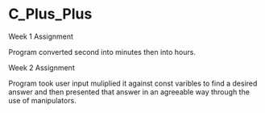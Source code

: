 # C_Plus_Plus


Week 1 Assignment

Program converted second into minutes then into hours.



Week 2 Assignment

Program took user input muliplied it against const varibles to find a desired answer and then presented that answer in an agreeable way through the use of manipulators.